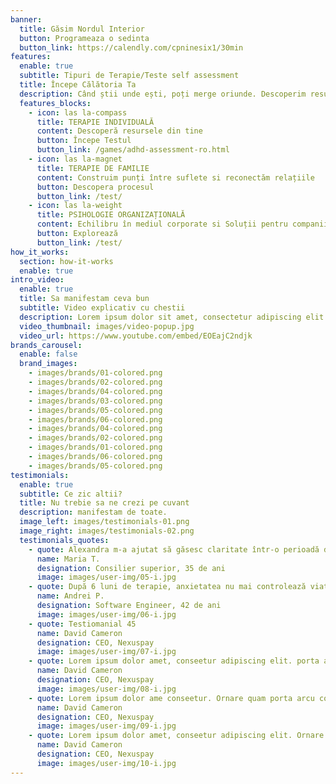 ```yaml
---
banner:
  title: Găsim Nordul Interior
  button: Programeaza o sedinta
  button_link: https://calendly.com/cpninesix1/30min
features:
  enable: true
  subtitle: Tipuri de Terapie/Teste self assessment
  title: Începe Călătoria Ta
  description: Când știi unde ești, poți merge oriunde. Descoperim resursele interioare și construim o viață echilibrată!
  features_blocks:
    - icon: las la-compass
      title: TERAPIE INDIVIDUALĂ
      content: Descoperă resursele din tine
      button: Începe Testul
      button_link: /games/adhd-assessment-ro.html
    - icon: las la-magnet
      title: TERAPIE DE FAMILIE
      content: Construim punți între suflete si reconectăm relațiile
      button: Descopera procesul
      button_link: /test/
    - icon: las la-weight
      title: PSIHOLOGIE ORGANIZAȚIONALĂ
      content: Echilibru în mediul corporate si Soluții pentru companii
      button: Explorează
      button_link: /test/
how_it_works:
  section: how-it-works
  enable: true
intro_video:
  enable: true
  title: Sa manifestam ceva bun
  subtitle: Video explicativ cu chestii
  description: Lorem ipsum dolor sit amet, consectetur adipiscing elit. Morbi egestas <br> Werat viverra id et aliquet. vulputate egestas sollicitudin.
  video_thumbnail: images/video-popup.jpg
  video_url: https://www.youtube.com/embed/EOEajC2ndjk
brands_carousel:
  enable: false
  brand_images:
    - images/brands/01-colored.png
    - images/brands/02-colored.png
    - images/brands/04-colored.png
    - images/brands/03-colored.png
    - images/brands/05-colored.png
    - images/brands/06-colored.png
    - images/brands/04-colored.png
    - images/brands/02-colored.png
    - images/brands/01-colored.png
    - images/brands/06-colored.png
    - images/brands/05-colored.png
testimonials:
  enable: true
  subtitle: Ce zic altii?
  title: Nu trebie sa ne crezi pe cuvant
  description: manifestam de toate.
  image_left: images/testimonials-01.png
  image_right: images/testimonials-02.png
  testimonials_quotes:
    - quote: Alexandra m-a ajutat să găsesc claritate într-o perioadă de confuzie totală. Abordarea ei caldă și profesională m-a făcut să mă simt în siguranță.
      name: Maria T. 
      designation: Consilier superior, 35 de ani
      image: images/user-img/05-i.jpg
    - quote: După 6 luni de terapie, anxietatea nu mai controlează viața mea. Am învățat tehnici practice pe care le folosesc zilnic.
      name: Andrei P.
      designation: Software Engineer, 42 de ani
      image: images/user-img/06-i.jpg
    - quote: Testiomanial 45
      name: David Cameron
      designation: CEO, Nexuspay
      image: images/user-img/07-i.jpg
    - quote: Lorem ipsum dolor amet, conseetur adipiscing elit. porta arcu congue felis volutpat. Vitae lectudbfs pellentesque vitae dolor faucibus
      name: David Cameron
      designation: CEO, Nexuspay
      image: images/user-img/08-i.jpg
    - quote: Lorem ipsum dolor ame conseetur. Ornare quam porta arcu congue felis volutpat. Vitae lectudbfs pellentesque vitae dolor faucibus
      name: David Cameron
      designation: CEO, Nexuspay
      image: images/user-img/09-i.jpg
    - quote: Lorem ipsum dolor amet, conseetur adipiscing elit. Ornare quam porta arcu congue lectudbfs pellentesque vitae dolor faucibus
      name: David Cameron
      designation: CEO, Nexuspay
      image: images/user-img/10-i.jpg
---
```


